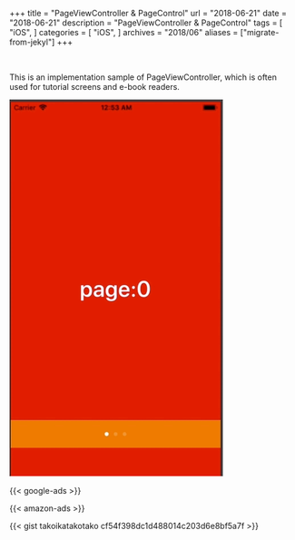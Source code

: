 +++
title = "PageViewController & PageControl"
url = "2018-06-21"
date = "2018-06-21"
description = "PageViewController & PageControl"
tags = [
    "iOS",
]
categories = [
    "iOS",
]
archives = "2018/06"
aliases = ["migrate-from-jekyl"]
+++

<br>

This is an implementation sample of PageViewController, which is often used for tutorial screens and e-book readers.

![alt](1.gif)

<!-- Google Ads -->
{{< google-ads >}}

<!-- Amazon Ads -->
{{< amazon-ads >}}

{{< gist takoikatakotako cf54f398dc1d488014c203d6e8bf5a7f >}}
